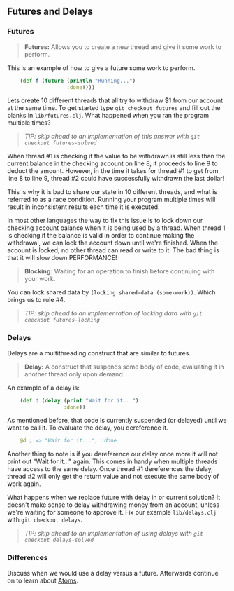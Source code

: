 ## Futures and Delays

### Futures

> **Futures:** Allows you to create a new thread and give it some work to perform.

This is an example of how to give a future some work to perform.

~~~clojure
    (def f (future (println "Running...")
                   :done!)))
~~~

Lets create 10 different threads that all try to withdraw $1 from our account at the same time.
To get started type `git checkout futures` and fill out the blanks in `lib/futures.clj`. What happened when you ran the program multiple times?

> _TIP: skip ahead to an implementation of this answer with `git checkout futures-solved`_

When thread #1 is checking if the value to be withdrawn is still less than the current balance in the checking account on line 8, it proceeds to line 9 to deduct the amount. However, in the time it takes for thread #1 to get from line 8 to line 9, thread #2 could have successfully withdrawn the last dollar!

This is why it is bad to share our state in 10 different threads, and what is referred to as a race condition. Running your program multiple times will result in inconsistent results each time it is executed.

In most other languages the way to fix this issue is to lock down our checking account balance when it is being used by a thread. When thread 1 is checking if the balance is valid in order to continue making the withdrawal, we can lock the account down until we're finished. When the account is locked, no other thread can read or write to it. The bad thing is that it will slow down PERFORMANCE!

> **Blocking:** Waiting for an operation to finish before continuing with your work.

You can lock shared data by `(locking shared-data (some-work))`. Which brings us to rule #4.

> _TIP: skip ahead to an implementation of locking data with `git checkout futures-locking`_

### Delays

Delays are a multithreading construct that are similar to futures.

> **Delay:** A construct that suspends some body of code, evaluating it in another thread only upon demand.

An example of a delay is:
~~~clojure
    (def d (delay (print "Wait for it...")
                  :done))
~~~

As mentioned before, that code is currently suspended (or delayed) until we want to call it. To evaluate the delay, you dereference it.

~~~clojure
    @d ; => "Wait for it...", :done
~~~

Another thing to note is if you dereference our delay once more it will not print out "Wait for it..." again. This comes in handy when multiple threads have access to the same delay. Once thread #1 dereferences the delay, thread #2 will only get the return value and not execute the same body of work again.

What happens when we replace future with delay in or current solution? It doesn't make sense to delay withdrawing money from an account, unless we're waiting for someone to approve it. Fix our example `lib/delays.clj` with `git checkout delays`.

> _TIP: skip ahead to an implementation of using delays with `git checkout delays-solved`_

### Differences

Discuss when we would use a delay versus a future. Afterwards continue on to learn about [Atoms](Atoms.md).
